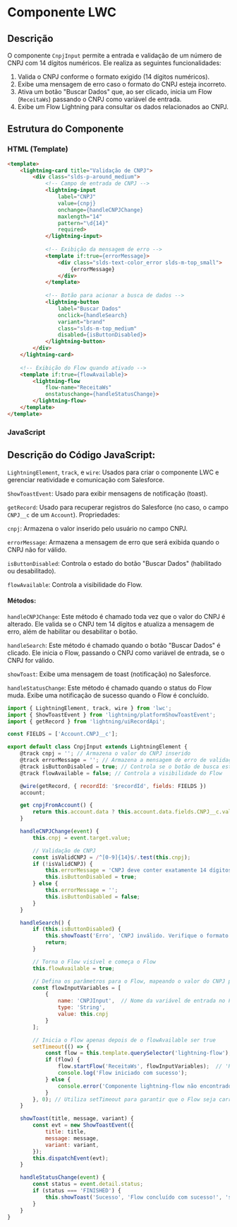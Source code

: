 # Componente LWC

## Descrição

O componente `CnpjInput` permite a entrada e validação de um número de CNPJ com 14 dígitos numéricos. Ele realiza as seguintes funcionalidades:

1. Valida o CNPJ conforme o formato exigido (14 dígitos numéricos).
2. Exibe uma mensagem de erro caso o formato do CNPJ esteja incorreto.
3. Ativa um botão "Buscar Dados" que, ao ser clicado, inicia um Flow (`ReceitaWs`) passando o CNPJ como variável de entrada.
4. Exibe um Flow Lightning para consultar os dados relacionados ao CNPJ.

## Estrutura do Componente

### HTML (Template)

```html
<template>
    <lightning-card title="Validação de CNPJ">
        <div class="slds-p-around_medium">
            <!-- Campo de entrada de CNPJ -->
            <lightning-input 
                label="CNPJ" 
                value={cnpj} 
                onchange={handleCNPJChange} 
                maxlength="14" 
                pattern="\d{14}" 
                required>
            </lightning-input>            
           
            <!-- Exibição da mensagem de erro -->
            <template if:true={errorMessage}>
                <div class="slds-text-color_error slds-m-top_small">
                    {errorMessage}
                </div>
            </template>            
          
            <!-- Botão para acionar a busca de dados -->
            <lightning-button 
                label="Buscar Dados" 
                onclick={handleSearch} 
                variant="brand" 
                class="slds-m-top_medium"
                disabled={isButtonDisabled}>
            </lightning-button>
        </div>
    </lightning-card>
   
    <!-- Exibição do Flow quando ativado -->
    <template if:true={flowAvailable}>
        <lightning-flow 
            flow-name="ReceitaWs" 
            onstatuschange={handleStatusChange}>
        </lightning-flow>
    </template>
</template>
````

### JavaScript

## Descrição do Código JavaScript:


`LightningElement`, `track`, e `wire`: Usados para criar o componente LWC e gerenciar reatividade e comunicação com Salesforce.


`ShowToastEvent`: Usado para exibir mensagens de notificação (toast).

`getRecord`: Usado para recuperar registros do Salesforce (no caso, o campo `CNPJ__c` de um `Account`).
Propriedades:

`cnpj`: Armazena o valor inserido pelo usuário no campo CNPJ.

`errorMessage`: Armazena a mensagem de erro que será exibida quando o CNPJ não for válido.

`isButtonDisabled`: Controla o estado do botão "Buscar Dados" (habilitado ou desabilitado).

`flowAvailable`: Controla a visibilidade do Flow.

#### Métodos:

`handleCNPJChange`: Este método é chamado toda vez que o valor do CNPJ é alterado. Ele valida se o CNPJ tem 14 dígitos e atualiza a mensagem de erro, além de habilitar ou desabilitar o botão.

`handleSearch`: Este método é chamado quando o botão "Buscar Dados" é clicado. Ele inicia o Flow, passando o CNPJ como variável de entrada, se o CNPJ for válido.

`showToast`: Exibe uma mensagem de toast (notificação) no Salesforce.

`handleStatusChange`: Este método é chamado quando o status do Flow muda. Exibe uma notificação de sucesso quando o Flow é concluído.

```javascript
import { LightningElement, track, wire } from 'lwc';
import { ShowToastEvent } from 'lightning/platformShowToastEvent';
import { getRecord } from 'lightning/uiRecordApi';

const FIELDS = ['Account.CNPJ__c'];

export default class CnpjInput extends LightningElement {
    @track cnpj = ''; // Armazena o valor do CNPJ inserido
    @track errorMessage = ''; // Armazena a mensagem de erro de validação
    @track isButtonDisabled = true; // Controla se o botão de busca está desabilitado
    @track flowAvailable = false; // Controla a visibilidade do Flow

    @wire(getRecord, { recordId: '$recordId', fields: FIELDS })
    account;

    get cnpjFromAccount() {
        return this.account.data ? this.account.data.fields.CNPJ__c.value : '';
    }

    handleCNPJChange(event) {
        this.cnpj = event.target.value;

        // Validação de CNPJ
        const isValidCNPJ = /^[0-9]{14}$/.test(this.cnpj);
        if (!isValidCNPJ) {
            this.errorMessage = 'CNPJ deve conter exatamente 14 dígitos numéricos.';
            this.isButtonDisabled = true;
        } else {
            this.errorMessage = '';
            this.isButtonDisabled = false;
        }
    }

    handleSearch() {
        if (this.isButtonDisabled) {
            this.showToast('Erro', 'CNPJ inválido. Verifique o formato.', 'error');
            return;
        }

        // Torna o Flow visível e começa o Flow
        this.flowAvailable = true;

        // Defina os parâmetros para o Flow, mapeando o valor do CNPJ para a variável de entrada "CNPJInput"
        const flowInputVariables = [
            {
                name: 'CNPJInput',  // Nome da variável de entrada no Flow
                type: 'String',
                value: this.cnpj
            }
        ];

        // Inicia o Flow apenas depois de o flowAvailable ser true
        setTimeout(() => {
            const flow = this.template.querySelector('lightning-flow');
            if (flow) {
                flow.startFlow('ReceitaWs', flowInputVariables);  // 'ReceitaWs' é o nome do Flow
                console.log('Flow iniciado com sucesso');
            } else {
                console.error('Componente lightning-flow não encontrado');
            }
        }, 0); // Utiliza setTimeout para garantir que o Flow seja carregado primeiro
    }

    showToast(title, message, variant) {
        const evt = new ShowToastEvent({
            title: title,
            message: message,
            variant: variant,
        });
        this.dispatchEvent(evt);
    }

    handleStatusChange(event) {
        const status = event.detail.status;
        if (status === 'FINISHED') {
            this.showToast('Sucesso', 'Flow concluído com sucesso!', 'success');
        }
    }
}
````
